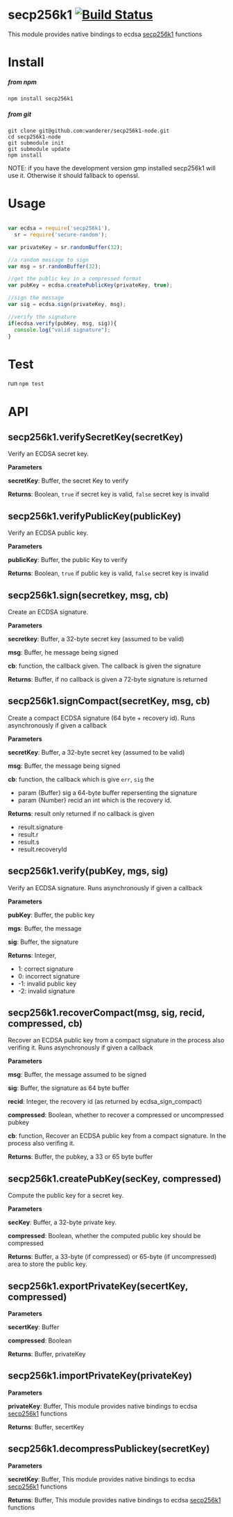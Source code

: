 secp256k1 [![Build Status](https://travis-ci.org/wanderer/secp256k1-node.svg?branch=master)](https://travis-ci.org/wanderer/secp256k1-node)
===

This module provides native bindings to ecdsa [secp256k1](https://github.com/bitcoin/secp256k1) functions

Install
===

##### from npm

`npm install secp256k1`

##### from git

`git clone git@github.com:wanderer/secp256k1-node.git`  
`cd secp256k1-node`  
`git submodule init`  
`git submodule update`  
`npm install` 

NOTE: if you have the development version gmp installed secp256k1 will use it. Otherwise it should fallback to openssl. 

Usage
===
```javascript

var ecdsa = require('secp256k1'),
  sr = require('secure-random'); 

var privateKey = sr.randomBuffer(32);

//a random message to sign
var msg = sr.randomBuffer(32);

//get the public key in a compressed format
var pubKey = ecdsa.createPublicKey(privateKey, true);

//sign the message
var sig = ecdsa.sign(privateKey, msg);

//verify the signature
if(ecdsa.verify(pubKey, msg, sig)){
  console.log("valid signature");
}

```

Test
===
run `npm test`
 
API
===

secp256k1.verifySecretKey(secretKey) 
-----------------------------
Verify an ECDSA secret key.

**Parameters**

**secretKey**: Buffer, the secret Key to verify

**Returns**: Boolean, `true` if secret key is valid, `false` secret key is invalid

secp256k1.verifyPublicKey(publicKey) 
-----------------------------
Verify an ECDSA public key.

**Parameters**

**publicKey**: Buffer, the public Key to verify

**Returns**: Boolean, `true` if public key is valid, `false` secret key is invalid

secp256k1.sign(secretkey, msg, cb) 
-----------------------------
Create an ECDSA signature.

**Parameters**

**secretkey**: Buffer, a 32-byte secret key (assumed to be valid)

**msg**: Buffer, he message being signed

**cb**: function, the callback given. The callback is given the signature

**Returns**: Buffer, if no callback is given a 72-byte signature is returned

secp256k1.signCompact(secretKey, msg, cb) 
-----------------------------
Create a compact ECDSA signature (64 byte + recovery id). Runs asynchronously if given a callback

**Parameters**

**secretKey**: Buffer, a 32-byte secret key (assumed to be valid)

**msg**: Buffer, the message being signed

**cb**: function, the callback which is give `err`, `sig` the  
   - param {Buffer} sig  a 64-byte buffer repersenting the signature
   - param {Number} recid an int which is the recovery id.

**Returns**: result only returned if no callback is given
   - result.signature
   - result.r
   - result.s
   - result.recoveryId

secp256k1.verify(pubKey, mgs, sig) 
-----------------------------
Verify an ECDSA signature.  Runs asynchronously if given a callback

**Parameters**

**pubKey**: Buffer, the public key

**mgs**: Buffer, the message

**sig**: Buffer, the signature

**Returns**: Integer,  
   - 1: correct signature
   - 0: incorrect signature
   - -1: invalid public key
   - -2: invalid signature

secp256k1.recoverCompact(msg, sig, recid, compressed,  cb) 
-----------------------------
Recover an ECDSA public key from a compact signature in the process also verifing it.  Runs asynchronously if given a callback

**Parameters**

**msg**: Buffer, the message assumed to be signed

**sig**: Buffer, the signature as 64 byte buffer

**recid**: Integer, the recovery id (as returned by ecdsa_sign_compact)

**compressed**: Boolean, whether to recover a compressed or uncompressed pubkey

**cb**: function, Recover an ECDSA public key from a compact signature. In the process also verifing it.

**Returns**: Buffer, the pubkey, a 33 or 65 byte buffer

secp256k1.createPubKey(secKey, compressed) 
-----------------------------
Compute the public key for a secret key.

**Parameters**

**secKey**: Buffer, a 32-byte private key.

**compressed**: Boolean, whether the computed public key should be compressed

**Returns**: Buffer, a 33-byte (if compressed) or 65-byte (if uncompressed) area to store the public key.

secp256k1.exportPrivateKey(secertKey, compressed) 
-----------------------------

**Parameters**

**secertKey**: Buffer

**compressed**: Boolean

**Returns**: Buffer, privateKey

secp256k1.importPrivateKey(privateKey) 
-----------------------------

**Parameters**

**privateKey**: Buffer, This module provides native bindings to ecdsa [secp256k1](https://github.com/bitcoin/secp256k1) functions

**Returns**: Buffer, secertKey

secp256k1.decompressPublickey(secretKey) 
-----------------------------

**Parameters**

**secretKey**: Buffer, This module provides native bindings to ecdsa [secp256k1](https://github.com/bitcoin/secp256k1) functions

**Returns**: Buffer, This module provides native bindings to ecdsa [secp256k1](https://github.com/bitcoin/secp256k1) functions
